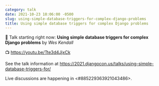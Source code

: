```yaml
---
category: talk
date: 2021-10-23 18:06:00 -0500
slug: using-simple-database-triggers-for-complex-django-problems
title: Using simple database triggers for complex Django problems
---
```


:tada: Talk starting right now: **Using simple database triggers for complex Django problems** by *Wes Kendall*

:tv: https://youtu.be/Tte3d4JjxCk

See the talk information at https://2021.djangocon.us/talks/using-simple-database-triggers-for/

Live discussions are happening in <#885229363921043486>.
